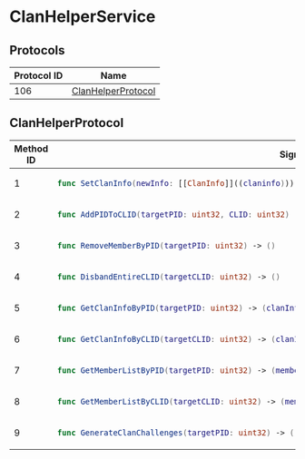 # ClanHelperService

## Protocols

<!-- INSERT protocol_idx START -->
| Protocol ID | Name |
|-------------|------|
| 106 | [ClanHelperProtocol](#clanhelperprotocol) |
<!-- INSERT protocol_idx END -->

<!-- INSERT protocols START -->
## ClanHelperProtocol
<table><thead><tr><th>Method ID</th><th>Signature</th></tr></thead>
<tbody>
<tr><td>1</td><td>

```swift
func SetClanInfo(newInfo: [[ClanInfo]]((claninfo))) -> ()
```

</td></tr>
<tr><td>2</td><td>

```swift
func AddPIDToCLID(targetPID: uint32, CLID: uint32) -> ()
```

</td></tr>
<tr><td>3</td><td>

```swift
func RemoveMemberByPID(targetPID: uint32) -> ()
```

</td></tr>
<tr><td>4</td><td>

```swift
func DisbandEntireCLID(targetCLID: uint32) -> ()
```

</td></tr>
<tr><td>5</td><td>

```swift
func GetClanInfoByPID(targetPID: uint32) -> (clanInfo: [[ClanInfo]]((claninfo)))
```

</td></tr>
<tr><td>6</td><td>

```swift
func GetClanInfoByCLID(targetCLID: uint32) -> (clanInfo: [[ClanInfo]]((claninfo)))
```

</td></tr>
<tr><td>7</td><td>

```swift
func GetMemberListByPID(targetPID: uint32) -> (members: qlist<uint32>)
```

</td></tr>
<tr><td>8</td><td>

```swift
func GetMemberListByCLID(targetCLID: uint32) -> (members: qlist<uint32>)
```

</td></tr>
<tr><td>9</td><td>

```swift
func GenerateClanChallenges(targetPID: uint32) -> (result: qlist<[[FriendChallenge]]((friendchallenge))>)
```

</td></tr>
</tbody></table>
<!-- INSERT protocols END -->
